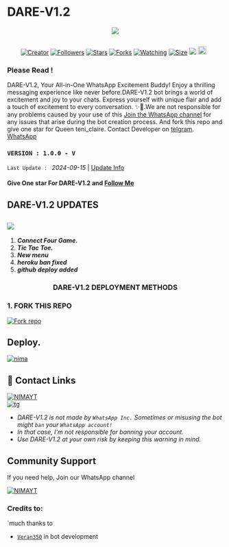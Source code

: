 # DARE-V1.2 
<p align="centre">
  <a href="DARE-V1.2 MD
    <img alt="DARE-V1.2" height="300" src="./lib/assets/pk.jpg" old_src=https://ibb.co/n038vmL
    </a>
</p>

  <p align="center">

  <a aria-label="Join our chats" href="https://whatsapp.com/channel/0029VajhqUnD38COHw1aSy0M" target="_blank">
<img src="https://files.catbox.moe/yy939p.jpg">
</a>

  <a href="#"><img src="http://readme-typing-svg.herokuapp.com?color=ff00ab&center=true&vCenter=true&multiline=false&lines=DARE-V1.2+WHATSAPP+BOT" alt="">
</p>
    <p align="center">
<a href="#"><img title="Creator" src="https://img.shields.io/badge/Creator-BMB-red.svg?style=for-the-badge&logo=github"></a>
<a href="https://github.com/Dare-1-0?tab=followers"><img title="Followers" src="https://img.shields.io/github/followers/Dare-1-0?color=red&style=flat-square"></a>   
<a href="https://github.com/Dare-1-0/DARE-V1.2/stargazers"><img title="Stars" src="https://img.shields.io/github/stars/Dare-1-0/DARE-V1.2?color=red&style=flat-square"></a>
<a href="https://github.com/Dare-1-0/DARE-V1.2/forks/network/members"><img title="Forks" src="https://img.shields.io/github/forks/Dare-1-0/DARE-V1.2?color=yellow&style=flat-square"></a>
<a href="https://github.com/Dare-1-0/DARE-V1.2/watchers"><img title="Watching" src="https://img.shields.io/github/watchers/Dare-1-0/DARE-V1.2?label=Watchers&color=blue&style=flat-square"></a>
<a href="https://github.com/Dare-1-0/DARE-V1.2"><img title="Size" src="https://img.shields.io/github/repo-size/Dare-1-0/DARE-V1.2?style=flat-square&color=darkred"></a>
<a href="https://hits.seeyoufarm.com"><img src="https://hits.seeyoufarm.com/api/count/incr/badge.svg?url=https://github.com/Dare-1-0/DARE-V1.2/hit-counter&count_bg=%2379C83D&title_bg=%23555555&icon=probot.svg&icon_color=%2304FF00&title=hits&edge_flat=false"/></a>
<a href="https://github.com/Dare-1-0/DARE-V1.2/graphs/commit-activity"><img height="20" src="https://img.shields.io/badge/Maintained-Yes-green.svg"></a>&nbsp;&nbsp;
</p>
</a>
</div>

### Please Read !
DARE-V1.2, Your All-in-One WhatsApp Excitement Buddy! Enjoy a thrilling messaging experience like never before.DARE-V1.2 bot brings a world of excitement and joy to your chats. Express yourself with unique flair and add a touch of excitement to every conversation. ✨🤖.We are not responsible for any problems caused by your use of this
[Join the WhatsApp channel](https://whatsapp.com/channel/0029VajhqUnD38COHw1aSy0M) for any issues that arise during the bot creation process.
And fork this repo and give one star for Queen teni_claire. 
Contact Developer on [telgram](https://t.me/Tickic).
[WhatsApp](https://wa.link/5ba28f)

### `VERSION : 1.0.0 - V`
 `Last Update : ` _2024-09-15_ | [Update Info](/new-update.md)

#### Give One star For DARE-V1.2 and [Follow Me](https://whatsapp.com/channel/0029VajhqUnD38COHw1aSy0M) 


## DARE-V1.2 UPDATES
<a><img src='https://i.imgur.com/LyHic3i.gif'/></a>
---
1. ***Connect Four Game.***
2. ***Tic Tac Toe.***
3. ***New menu***
4. ***heroku ban fixed***
5. ***github deploy added***

<h3 align="center"><b>DARE-V1.2</b> DEPLOYMENT METHODS
</h3>

### 1. FORK THIS REPO
<a
href='https://github.com/Dare-1-0/DARE-V1.2/fork' target="_blank"><img alt='Fork repo' src='https://img.shields.io/badge/Fork This Repo-black?style=for-the-badge&logo=git&logoColor=white'/></a>


## Deploy.
 [![nima](https://img.shields.io/badge/DAREV1.2_deploy_on_panel-430098?style=for-the-badge&logo=cloud&logoColor=white&buttcode=1n2i3m4a)](https://dash.navocloud.com/register?ref=5HPoxmWQ?template=https://github.com/darkmakerofc/DARE-V1.2)
   


## 🔗 Contact Links
[![NIMAYT](https://img.shields.io/badge/CONTACT%20OWNER%20ON%20WHATSAPP-green?style=for-the-badge&logo=whatsapp&logoColor=white)](https://wa.link/5ba28f)</br>
[![tg](https://img.shields.io/badge/CONTACT%20OWNER%200N%20TELEGRAM-0A66C2?style=for-the-badge&logo=telegram&logoColor=white)]( https://t.me/Tickic)
</br>

- *DARE-V1.2 is not made by `WhatsApp Inc.` Sometimes or misusing the bot might `ban` your `WhatsApp account!`*
- *In that case, I'm not responsible for banning your account.*
- *Use DARE-V1.2 at your own risk by keeping this warning in mind.*
  

## Community Support

If you need help, Join our WhatsApp channel

[![NIMAYT](https://img.shields.io/badge/WHATSAPP%20CHANNEL-green?style=for-the-badge&logo=whatsapp&logoColor=white)](https://whatsapp.com/channel/0029VajhqUnD38COHw1aSy0M)</br>



### Credits to:
`much thanks to
- [`Veran350`](https://github.com/Veran350) in bot development 


